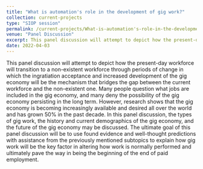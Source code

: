 ```yaml
---
title: "What is automation's role in the development of gig work?"
collection: current-projects
type: "SIOP session"
permalink: /current-projects/What-is-automation's-role-in-the-development-of-gig-work?
venue: "Panel Discussion"
excerpt: This panel discussion will attempt to depict how the present-day workforce will transition to a non-existent workforce
date: 2022-04-03
---
```


This panel discussion will attempt to depict how the present-day workforce will transition to a non-existent workforce through periods of change in which the ingratiation acceptance and increased development of the gig economy will be the mechanism that bridges the gap between the current workforce and the non-existent one. Many people question what jobs are included in the gig economy, and many deny the possibility of the gig economy persisting in the long term. However, research shows that the gig economy is becoming increasingly available and desired all over the world and has grown 50% in the past decade. In this panel discussion, the types of gig work, the history and current demographics of the gig economy, and the future of the gig economy may be discussed. The ultimate goal of this panel discussion will be to use found evidence and well-thought predictions with assistance from the previously mentioned subtopics to explain how gig work will be the key factor in altering how work is normally performed and ultimately pave the way in being the beginning of the end of paid employment.